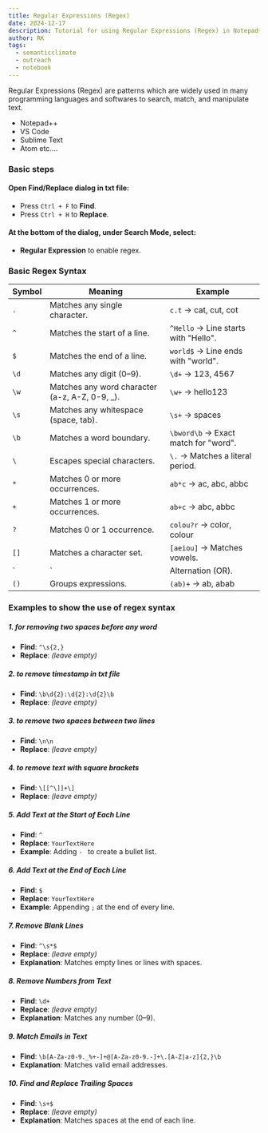 ```yaml
---
title: Regular Expressions (Regex)
date: 2024-12-17
description: Tutorial for using Regular Expressions (Regex) in Notepad++ 
author: RK
tags:
  - semanticclimate
  - outreach
  - notebook
---
```


Regular Expressions (Regex) are patterns which are widely used in many programming languages and softwares to search, match, and manipulate text. 

- Notepad++
- VS Code
- Sublime Text
- Atom etc....

### Basic steps 

#### Open Find/Replace dialog in txt file:

- Press `Ctrl + F` to **Find**.
- Press `Ctrl + H` to **Replace**.

####  At the bottom of the dialog, under **Search Mode**, select:

- **Regular Expression** to enable regex.


### Basic Regex Syntax

| Symbol       | Meaning                               | Example               |
|--------------|---------------------------------------|-----------------------|
| `.`          | Matches any single character.         | `c.t` → cat, cut, cot |
| `^`          | Matches the start of a line.          | `^Hello` → Line starts with "Hello". |
| `$`          | Matches the end of a line.            | `world$` → Line ends with "world". |
| `\d`         | Matches any digit (0–9).              | `\d+` → 123, 4567     |
| `\w`         | Matches any word character (a-z, A-Z, 0-9, _). | `\w+` → hello123     |
| `\s`         | Matches any whitespace (space, tab).  | `\s+` → spaces        |
| `\b`         | Matches a word boundary.              | `\bword\b` → Exact match for "word". |
| `\`          | Escapes special characters.           | `\.` → Matches a literal period. |
| `*`          | Matches 0 or more occurrences.        | `ab*c` → ac, abc, abbc |
| `+`          | Matches 1 or more occurrences.        | `ab+c` → abc, abbc    |
| `?`          | Matches 0 or 1 occurrence.            | `colou?r` → color, colour |
| `[]`         | Matches a character set.              | `[aeiou]` → Matches vowels. |
| `|`          | Alternation (OR).                     | `cat|dog` → cat or dog. |
| `()`         | Groups expressions.                   | `(ab)+` → ab, abab    |


### Examples to show the use of regex syntax

##### 1. for removing two spaces before any word

- **Find**: `^\s{2,}`  
- **Replace**: *(leave empty)*   

##### 2. to remove timestamp in txt file

- **Find**: `\b\d{2}:\d{2}:\d{2}\b`  
- **Replace**: *(leave empty)* 

##### 3. to remove two spaces between two lines

- **Find**: `\n\n`  
- **Replace**: *(leave empty)* 

##### 4. to remove text with square brackets

- **Find**: `\[[^\]]+\]`  
- **Replace**: *(leave empty)* 

##### 5. Add Text at the Start of Each Line
- **Find**: `^`  
- **Replace**: `YourTextHere`  
- **Example**: Adding `- ` to create a bullet list.

##### 6. Add Text at the End of Each Line
- **Find**: `$`  
- **Replace**: `YourTextHere`  
- **Example**: Appending `;` at the end of every line.

##### 7. Remove Blank Lines
- **Find**: `^\s*$`  
- **Replace**: *(leave empty)*  
- **Explanation**: Matches empty lines or lines with spaces.

##### 8. Remove Numbers from Text
- **Find**: `\d+`  
- **Replace**: *(leave empty)*  
- **Explanation**: Matches any number (0–9).

##### 9. Match Emails in Text
- **Find**: `\b[A-Za-z0-9._%+-]+@[A-Za-z0-9.-]+\.[A-Z|a-z]{2,}\b`  
- **Explanation**: Matches valid email addresses.

##### 10. Find and Replace Trailing Spaces
- **Find**: `\s+$`  
- **Replace**: *(leave empty)*  
- **Explanation**: Matches spaces at the end of each line.




